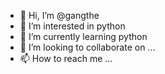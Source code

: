- 👋 Hi, I’m @gangthe
- 👀 I’m interested in python
- 🌱 I’m currently learning python
- 💞️ I’m looking to collaborate on ...
- 📫 How to reach me ...

<!---
gangthe/gangthe is a ✨ special ✨ repository because its `README.md` (this file) appears on your GitHub profile.
You can click the Preview link to take a look at your changes.
--->
